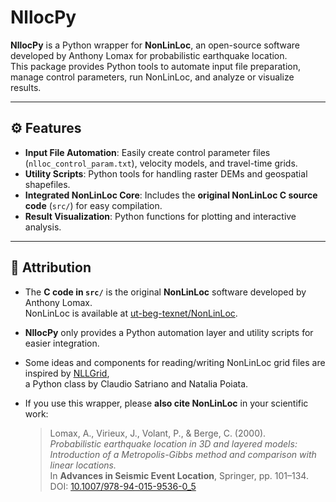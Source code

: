 # NllocPy

**NllocPy** is a Python wrapper for **NonLinLoc**, an open-source software developed by Anthony Lomax for probabilistic earthquake location.  
This package provides Python tools to automate input file preparation, manage control parameters, run NonLinLoc, and analyze or visualize results.

---

## ⚙️ Features

- **Input File Automation**: Easily create control parameter files (`nlloc_control_param.txt`), velocity models, and travel-time grids.
- **Utility Scripts**: Python tools for handling raster DEMs and geospatial shapefiles.
- **Integrated NonLinLoc Core**: Includes the **original NonLinLoc C source code** (`src/`) for easy compilation.
- **Result Visualization**: Python functions for plotting and interactive analysis.

---

## 👤 Attribution

- The **C code in `src/`** is the original **NonLinLoc** software developed by Anthony Lomax.  
  NonLinLoc is available at [ut-beg-texnet/NonLinLoc](https://github.com/ut-beg-texnet/NonLinLoc).
- **NllocPy** only provides a Python automation layer and utility scripts for easier integration.
- Some ideas and components for reading/writing NonLinLoc grid files are inspired by [NLLGrid](https://github.com/claudiodsf/nllgrid),  
  a Python class by Claudio Satriano and Natalia Poiata.
- If you use this wrapper, please **also cite NonLinLoc** in your scientific work:

  > Lomax, A., Virieux, J., Volant, P., & Berge, C. (2000).  
  > *Probabilistic earthquake location in 3D and layered models: Introduction of a Metropolis-Gibbs method and comparison with linear locations.*  
  > In **Advances in Seismic Event Location**, Springer, pp. 101–134.  
  > DOI: [10.1007/978-94-015-9536-0_5](https://doi.org/10.1007/978-94-015-9536-0_5)